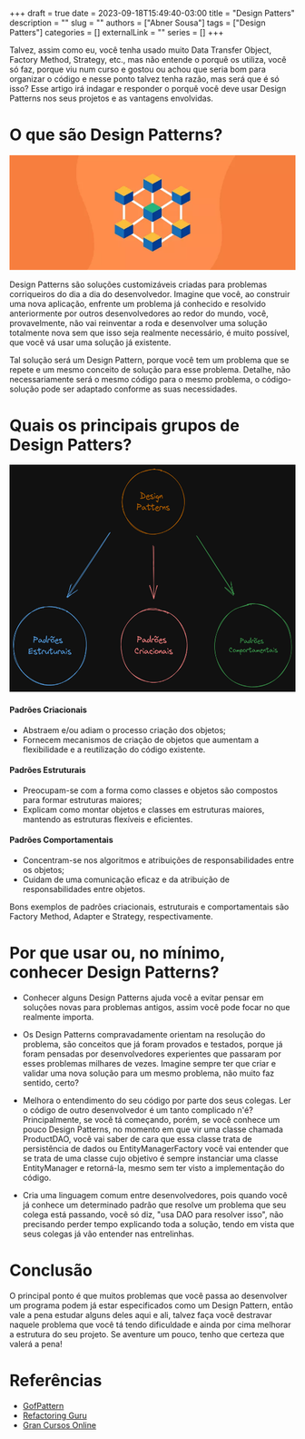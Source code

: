 +++ 
draft = true
date = 2023-09-18T15:49:40-03:00
title = "Design Patters"
description = ""
slug = ""
authors = ["Abner Sousa"]
tags = ["Design Patters"]
categories = []
externalLink = ""
series = []
+++

Talvez, assim como eu, você tenha usado muito Data Transfer Object, Factory Method, Strategy, etc., mas não entende o porquê os utiliza, você só faz, porque viu num curso e gostou ou achou que seria bom para organizar o código e nesse ponto talvez tenha razão, mas será que é só isso? Esse artigo irá indagar e responder o porquê você deve usar Design Patterns nos seus projetos e as vantagens envolvidas.

# O que são Design Patterns?

<img src="./images/design-patterns.webp" />

Design Patterns são soluções customizáveis criadas para problemas corriqueiros do dia a dia do desenvolvedor. Imagine que você, ao construir uma nova aplicação, enfrente um problema já conhecido e resolvido anteriormente por outros desenvolvedores ao redor do mundo, você, provavelmente, não vai reinventar a roda e desenvolver uma solução totalmente nova sem que isso seja realmente necessário, é muito possível, que você vá usar uma solução já existente. 

Tal solução será um Design Pattern, porque você tem um problema que se repete e um mesmo conceito de solução para esse problema. Detalhe, não necessariamente será o mesmo código para o mesmo problema, o código-solução pode ser adaptado conforme as suas necessidades.

# Quais os principais grupos de Design Patters?

<img src="./images/types-dp.png" width="660px" height="400px" />

#### Padrões Criacionais

* Abstraem e/ou adiam o processo criação dos objetos;
* Fornecem mecanismos de criação de objetos que aumentam a flexibilidade e a reutilização do código existente.

#### Padrões Estruturais

* Preocupam-se com a forma como classes e objetos são compostos para formar estruturas maiores;
* Explicam como montar objetos e classes em estruturas maiores, mantendo as estruturas flexíveis e eficientes.

#### Padrões Comportamentais

* Concentram-se nos algoritmos e atribuições de responsabilidades entre os objetos;
* Cuidam de uma comunicação eficaz e da atribuição de responsabilidades entre objetos.

Bons exemplos de padrões criacionais, estruturais e comportamentais são Factory Method, Adapter e Strategy, respectivamente.

# Por que usar ou, no mínimo, conhecer Design Patterns?

* Conhecer alguns Design Patterns ajuda você a evitar pensar em soluções novas para problemas antigos, assim você pode focar no que realmente importa.

* Os Design Patterns compravadamente orientam na resolução do problema, são conceitos que já foram provados e testados, porque já foram pensadas por desenvolvedores experientes que passaram por esses problemas milhares de vezes. Imagine sempre ter que criar e validar uma nova solução para um mesmo problema, não muito faz sentido, certo?

* Melhora o entendimento do seu código por parte dos seus colegas. Ler o código de outro desenvolvedor é um tanto complicado n'é? Principalmente, se você tá começando, porém, se você conhece um pouco Design Patterns, no momento em que vir uma classe chamada ProductDAO, você vai saber de cara que essa classe trata de persistência de dados ou EntityManagerFactory você vai entender que se trata de uma classe cujo objetivo é sempre instanciar uma classe EntityManager e retorná-la, mesmo sem ter visto a implementação do código.

* Cria uma linguagem comum entre desenvolvedores, pois quando você já conhece um determinado padrão que resolve um problema que seu colega está passando, você só diz, "usa DAO para resolver isso", não precisando perder tempo explicando toda a solução, tendo em vista que seus colegas já vão entender nas entrelinhas.

# Conclusão

O principal ponto é que muitos problemas que você passa ao desenvolver um programa podem já estar especificados como um Design Pattern, então vale a pena estudar alguns deles aqui e ali, talvez faça você destravar naquele problema que você tá tendo dificuldade e ainda por cima melhorar a estrutura do seu projeto. Se aventure um pouco, tenho que certeza que valerá a pena!

# Referências

- [GofPattern](https://www.gofpattern.com/design-patterns/module2/design-pattern-benefits.php)
- [Refactoring Guru](https://refactoring.guru/pt-br)
- [Gran Cursos Online](https://blog.grancursosonline.com.br/padroes-de-projetos-gof-dicas-de-memorizacao-e-questoes-de-concursos/)